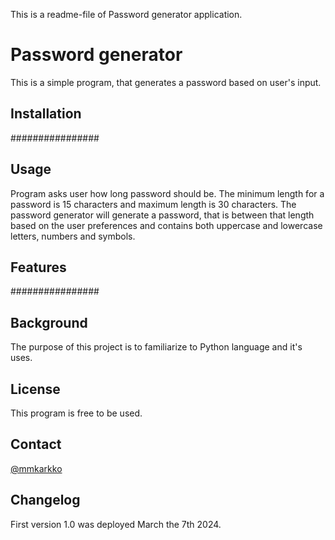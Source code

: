 This is a readme-file of Password generator application.

# Password generator

This is a simple program, that generates a password based on user's input.

## Installation

################

## Usage

Program asks user how long password should be. 
The minimum length for a password is 15 characters and maximum length is 30 characters. The password generator will generate a password, that is between that length based on the user preferences and contains both uppercase and lowercase letters, numbers and symbols.

## Features

################

## Background

The purpose of this project is to familiarize to Python language and it's uses.

## License

This program is free to be used.

## Contact

[@mmkarkko](https://github.com/mmkarkko)

## Changelog

First version 1.0 was deployed March the 7th 2024.